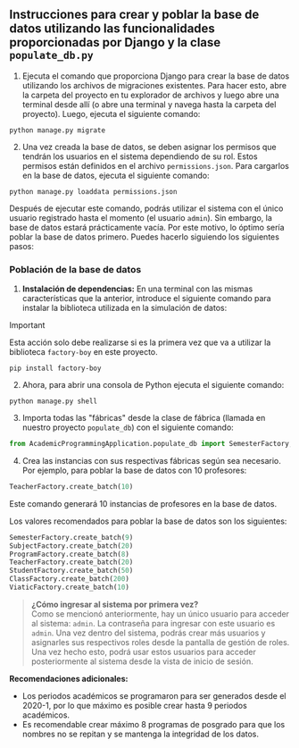 ## Instrucciones para crear y poblar la base de datos utilizando las funcionalidades proporcionadas por Django y la clase `populate_db.py`

1. Ejecuta el comando que proporciona Django para crear la base de datos utilizando los archivos de migraciones
   existentes. Para hacer esto, abre la carpeta del proyecto en tu explorador de archivos y luego abre una terminal
   desde allí (o abre
   una terminal y navega hasta la carpeta del proyecto). Luego, ejecuta el siguiente comando:

```shell
python manage.py migrate
```

2. Una vez creada la base de datos, se deben asignar los permisos que tendrán los usuarios en el sistema dependiendo de
   su rol. Estos permisos están definidos en el archivo `permissions.json`. Para cargarlos en la base de datos, ejecuta
   el siguiente comando:

```shell
python manage.py loaddata permissions.json
```

Después de ejecutar este comando, podrás utilizar el sistema con el único usuario registrado hasta el momento (el
usuario `admin`). Sin embargo, la base de datos estará prácticamente vacía. Por este motivo, lo óptimo sería poblar la
base de datos primero. Puedes hacerlo siguiendo los siguientes pasos:

### Población de la base de datos

1. **Instalación de dependencias:** En una terminal con las mismas características que la anterior, introduce el
   siguiente comando para instalar la biblioteca utilizada en la simulación de datos:

> [!IMPORTANT]
> Esta acción solo debe realizarse si es la primera vez que va a utilizar la biblioteca `factory-boy` en este proyecto.

```shell
pip install factory-boy
```

2. Ahora, para abrir una consola de Python ejecuta el siguiente comando:

```shell
python manage.py shell
```

3. Importa todas las "fábricas" desde la clase de fábrica (llamada en nuestro proyecto `populate_db`) con el siguiente
   comando:

``` Python
from AcademicProgrammingApplication.populate_db import SemesterFactory, SubjectFactory, ProgramFactory, TeacherFactory, ClassFactory, ViaticFactory, StudentFactory
```

4. Crea las instancias con sus respectivas fábricas según sea necesario. Por ejemplo, para poblar la base de datos con
   10 profesores:

``` Python
TeacherFactory.create_batch(10)
```

Este comando generará 10 instancias de profesores en la base de datos.

Los valores recomendados para poblar la base de datos son los siguientes:

``` Python
SemesterFactory.create_batch(9)
SubjectFactory.create_batch(20)
ProgramFactory.create_batch(8)
TeacherFactory.create_batch(20)
StudentFactory.create_batch(50)
ClassFactory.create_batch(200)
ViaticFactory.create_batch(10)
```

> **¿Cómo ingresar al sistema por primera vez?**  
> Como se mencionó anteriormente, hay un único usuario para acceder al sistema: `admin`. La contraseña para ingresar con
> este usuario es `admin`. Una vez dentro del sistema, podrás crear más usuarios y asignarles sus respectivos roles
> desde la pantalla de gestión de roles. Una vez hecho esto, podrá usar estos usuarios para acceder posteriormente al
> sistema desde la vista de inicio de sesión.

**Recomendaciones adicionales:**

- Los periodos académicos se programaron para ser generados desde el 2020-1, por lo que máximo es posible crear hasta 9
  periodos académicos.
- Es recomendable crear máximo 8 programas de posgrado para que los nombres no se repitan y se mantenga la integridad de
  los datos.